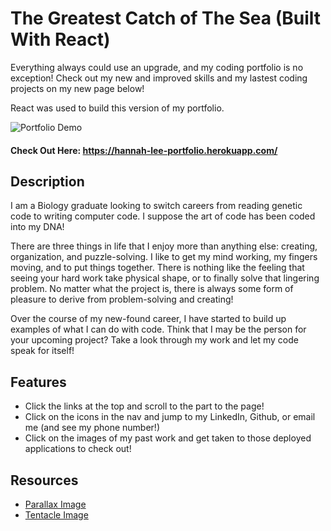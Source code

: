 # The Greatest Catch of The Sea (Built With React)

Everything always could use an upgrade, and my coding portfolio is no exception! Check out my new and improved skills and my lastest coding projects on my new page below!

React was used to build this version of my portfolio.

![Portfolio Demo](./src/assets/images/React-Portfolio.gif)

#### Check Out Here: https://hannah-lee-portfolio.herokuapp.com/

## Description
I am a Biology graduate looking to switch careers from reading genetic code to writing computer code. I suppose the art of code has been coded into my DNA! 

There are three things in life that I enjoy more than anything else: creating, organization, and puzzle-solving. I like to get my mind working, my fingers moving, and to put things together. There is nothing like the feeling that seeing your hard work take physical shape, or to finally solve that lingering problem. No matter what the project is, there is always some form of pleasure to derive from problem-solving and creating!

Over the course of my new-found career, I have started to build up examples of what I can do with code. Think that I may be the person for your upcoming project? Take a look through my work and let my code speak for itself!

## Features
- Click the links at the top and scroll to the part to the page!
- Click on the icons in the nav and jump to my LinkedIn, Github, or email me (and see my phone number!)
- Click on the images of my past work and get taken to those deployed applications to check out!

## Resources
- [Parallax Image](https://line.17qq.com/articles/schwuucrx.html)
- [Tentacle Image](https://www.cleanpng.com/free/day-of-the-tentacle.html)
